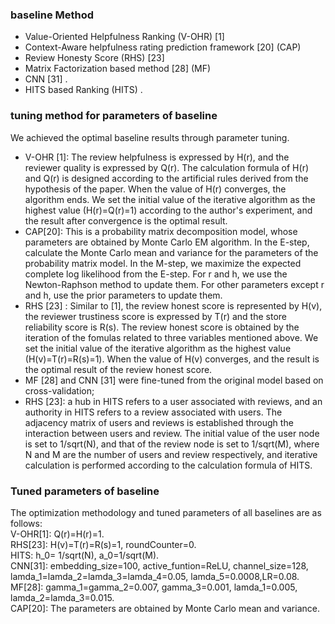 ### baseline Method
* Value-Oriented Helpfulness Ranking (V-OHR) [1]  
* Context-Aware helpfulness rating prediction framework [20] (CAP) 
* Review Honesty Score (RHS) [23]    
* Matrix Factorization based method [28] (MF) 
* CNN [31] .  
* HITS based Ranking (HITS) . 

### tuning method for parameters of baseline
We achieved the optimal baseline results through parameter tuning.   
* V-OHR [1]: The review helpfulness is expressed by H(r), and the reviewer quality is expressed by Q(r). The calculation formula of H(r) and Q(r) is designed according to the artificial rules derived from the hypothesis of the paper. When the value of H(r) converges, the algorithm ends. We set the initial value of the iterative algorithm as the highest value (H(r)=Q(r)=1) according to the author's experiment, and the result after convergence is the optimal result.  
* CAP[20]: This is a probability matrix decomposition model, whose parameters are obtained by Monte Carlo EM algorithm. In the E-step, calculate the Monte Carlo mean and variance for the parameters of the probability matrix model. In the M-step, we maximize the expected complete log likelihood from the E-step. For r and h, we use the Newton-Raphson method to update them. For other parameters except r and h, use the prior parameters to update them.
* RHS [23] : Similar to [1], the review honest score is represented by H(v), the reviewer trustiness score is expressed by T(r) and the store reliability score is R(s). The review honest score is obtained by the iteration of the fomulas related to three variables mentioned above. We set the initial value of the iterative algorithm as the highest value (H(v)=T(r)=R(s)=1). When the value of H(v) converges, and the result is the optimal result of the review honest score.
* MF [28] and CNN [31] were fine-tuned from the original model based on cross-validation;
* RHS [23]: a hub in HITS refers to a user associated with reviews, and an authority in HITS refers to a review associated with users. The adjacency matrix of users and reviews is established through the interaction between users and review. The initial value of the user node is set to 1/sqrt(N), and that of the review node is set to 1/sqrt(M), where N and M are the number of users and review respectively, and iterative calculation is performed according to the calculation formula of HITS.

### Tuned parameters of baseline
The optimization methodology and tuned parameters of all baselines are as follows:  
V-OHR[1]: Q(r)=H(r)=1.  
RHS[23]: H(v)=T(r)=R(s)=1, roundCounter=0.  
HITS: h_0= 1/sqrt(N), a_0=1/sqrt(M).  
CNN[31]: embedding_size=100, active_funtion=ReLU, channel_size=128, lamda_1=lamda_2=lamda_3=lamda_4=0.05, lamda_5=0.0008,LR=0.08.  
MF[28]: gamma_1=gamma_2=0.007, gamma_3=0.001, lamda_1=0.005, lamda_2=lamda_3=0.015.  
CAP[20]: The parameters are obtained by Monte Carlo mean and variance.  

